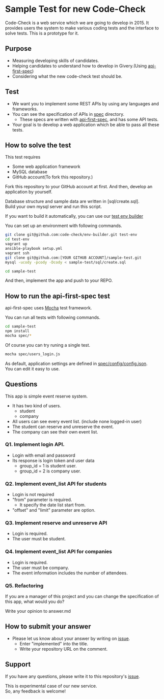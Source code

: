 # Sample Test for new Code-Check

Code-Check is a web service which we are going to develop in 2015.
It provides users the system to make various coding tests and the interface to solve tests.
This is a prototype for it.

## Purpose

- Measuring developing skills of candidates.
- Helping candidates to understand how to develop in Givery.(Using [api-first-spec](https://github.com/shunjikonishi/api-first-spec))
- Considering what the new code-check test should be.

## Test

- We want you to implement some REST APIs by using any languages and frameworks.
- You can see the specification of APIs in [spec](spec) directory.
  - These specs are written with [api-first-spec](https://github.com/shunjikonishi/api-first-spec), and has some API tests.
- Your goal is to develop a web application which be able to pass all these tests.

## How to solve the test
This test requires

- Some web application framework
- MySQL database
- GitHub account(To fork this repository.)

Fork this repository to your GitHub account at first.
And then, develop an application by yourself.

Database structure and sample data are written in [sql/create.sql].  
Build your own mysql server and run this script.

If you want to build it automatically, you can use our [test env builder](https://github.com/code-check/env-builder)

You can set up an environment with following commands.

``` bash
git clone git@github.com:code-check/env-builder.git test-env
cd test-env
vagrant up
ansible-playbook setup.yml
vagrant ssh
git clone git@github.com:[YOUR GITHUB ACCOUNT]/sample-test.git
mysql -ucody -pcody -Dcody < sample-test/sql/create.sql

cd sample-test
```

And then, implement the app and push to your REPO.

## How to run the api-first-spec test
api-first-spec uses [Mocha](http://mochajs.org/) test framework.

You can run all tests with following commands.

``` bash
cd sample-test
npm install
mocha spec/*
```

Of course you can try runing a single test.

``` bash
mocha spec/users_login.js
```

As default, application settings are defined in [spec/config/config.json](spec/config/config.json).  
You can edit it easy to use.

## Questions
This app is simple event reserve system.

- It has two kind of users.  
  - student
  - company
- All users can see every event list.
(include none logged-in user)
- The student can reserve and unreserve the event.
- The company can see their own event list.

### Q1. Implement login API.
- Login with email and password
- Its response is login token and user data
  - group_id = 1 is student user.
  - group_id = 2 is company user.

### Q2. Implement event_list API for students
- Login is not required
- "from" parameter is required.
  - It specify the date list start from.
- "offset" and "limit" parameter are option.

### Q3. Implement reserve and unreserve API
- Login is required.
- The user must be student.

### Q4. Implement event_list API for companies
- Login is required.
- The user must be company.
- The event information includes the number of attendees.

### Q5. Refactoring
If you are a manager of this project and you can change the specification of this app, what would you do?

Write your opinion to answer.md

## How to submit your answer
- Please let us know about your answer by writing on [issue](https://github.com/code-check/sample-test/issues).
  - Enter "implemented" into the title.
  - Write your repository URL on the comment.

## Support
If you have any questions, please write it to this repository's [issue](https://github.com/code-check/sample-test/issues).

This is experimental case of our new service.  
So, any feedback is welcome!

